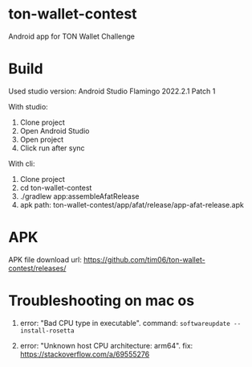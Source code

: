 # ton-wallet-contest
Android app for TON Wallet Challenge

# Build

Used studio version:
Android Studio Flamingo 2022.2.1 Patch 1

With studio:
1. Clone project
2. Open Android Studio
3. Open project
4. Click run after sync

With cli:
1. Clone project
2. cd ton-wallet-contest
3. ./gradlew app:assembleAfatRelease
4. apk path: ton-wallet-contest/app/afat/release/app-afat-release.apk


# APK
APK file download url: https://github.com/tim06/ton-wallet-contest/releases/

# Troubleshooting on mac os
  1. error: "Bad CPU type in executable".
  command: ```softwareupdate --install-rosetta```
  
  2. error: "Unknown host CPU architecture: arm64".
  fix: https://stackoverflow.com/a/69555276
  

